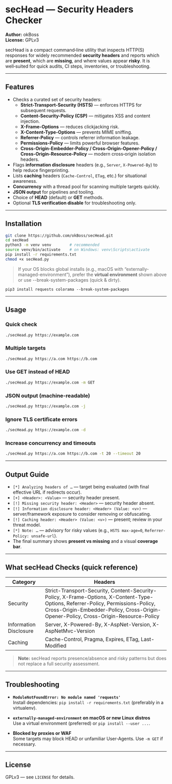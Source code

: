 # secHead — Security Headers Checker

**Author:** okBoss  
**License:** GPLv3

secHead is a compact command‑line utility that inspects HTTP(S) responses for widely recommended **security headers** and reports which are **present**, which are **missing**, and where values appear **risky**. It is well‑suited for quick audits, CI steps, inventories, or troubleshooting.

---

## Features

- Checks a curated set of security headers:
  - **Strict-Transport-Security (HSTS)** — enforces HTTPS for subsequent requests.
  - **Content-Security-Policy (CSP)** — mitigates XSS and content injection.
  - **X-Frame-Options** — reduces clickjacking risk.
  - **X-Content-Type-Options** — prevents MIME sniffing.
  - **Referrer-Policy** — controls referrer information leakage.
  - **Permissions-Policy** — limits powerful browser features.
  - **Cross-Origin-Embedder-Policy / Cross-Origin-Opener-Policy / Cross-Origin-Resource-Policy** — modern cross‑origin isolation headers.
- Flags **information disclosure** headers (e.g., `Server`, `X-Powered-By`) to help reduce fingerprinting.
- Lists **caching** headers (`Cache-Control`, `ETag`, etc.) for situational awareness.
- **Concurrency** with a thread pool for scanning multiple targets quickly.
- **JSON output** for pipelines and tooling.
- Choice of **HEAD** (default) or **GET** methods.
- Optional **TLS verification disable** for troubleshooting only.

---

## Installation

```bash
git clone https://github.com/okBoss/secHead.git
cd secHead
python3 -m venv venv        # recommended
source venv/bin/activate    # on Windows: venv\Scripts\activate
pip install -r requirements.txt
chmod +x secHead.py
```

> If your OS blocks global installs (e.g., macOS with “externally-managed-environment”), prefer the **virtual environment** shown above or use --break-system-packages (quick & dirty).

```
pip3 install requests colorama --break-system-packages
```

---

## Usage

### Quick check

```bash
./secHead.py https://example.com
```

### Multiple targets

```bash
./secHead.py https://a.com https://b.com
```

### Use GET instead of HEAD

```bash
./secHead.py https://example.com -m GET
```

### JSON output (machine-readable)

```bash
./secHead.py https://example.com -j
```

### Ignore TLS certificate errors

```bash
./secHead.py https://example.com -d
```

### Increase concurrency and timeouts

```bash
./secHead.py https://a.com https://b.com -t 20 --timeout 20
```

---

## Output Guide

- `[*] Analyzing headers of …` — target being evaluated (with final effective URL if redirects occur).
- `[+] <Header>: <Value>` — security header present.
- `[!] Missing security header: <Header>` — security header absent.
- `[!] Information disclosure header: <Header> (Value: <v>)` — server/framework exposure to consider removing or obfuscating.
- `[!] Caching header: <Header> (Value: <v>)` — present; review in your threat model.
- `[*] Note: …` — advisory for risky values (e.g., `HSTS max-age=0`, `Referrer-Policy: unsafe-url`).
- The final summary shows **present vs missing** and a visual **coverage bar**.

---

## What secHead Checks (quick reference)

| Category               | Headers                                                                                                                                                                                                                  |
| ---------------------- | ------------------------------------------------------------------------------------------------------------------------------------------------------------------------------------------------------------------------ |
| Security               | Strict-Transport-Security, Content-Security-Policy, X-Frame-Options, X-Content-Type-Options, Referrer-Policy, Permissions-Policy, Cross-Origin-Embedder-Policy, Cross-Origin-Opener-Policy, Cross-Origin-Resource-Policy |
| Information Disclosure | Server, X-Powered-By, X-AspNet-Version, X-AspNetMvc-Version                                                                                                                                                              |
| Caching                | Cache-Control, Pragma, Expires, ETag, Last-Modified                                                                                                                                                                      |

> **Note:** secHead reports presence/absence and risky patterns but does not replace a full security assessment.

---

## Troubleshooting

- **`ModuleNotFoundError: No module named 'requests'`**  
  Install dependencies: `pip install -r requirements.txt` (preferably in a virtualenv).

- **`externally-managed-environment` on macOS or new Linux distros**  
  Use a virtual environment (preferred) or `pip install --user ...`.

- **Blocked by proxies or WAF**  
  Some targets may block HEAD or unfamiliar User‑Agents. Use `-m GET` if necessary.

---

## License

GPLv3 — see `LICENSE` for details.
